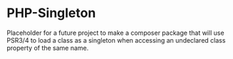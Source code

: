 # PHP-Singleton
Placeholder for a future project to make a composer package that will use PSR3/4 to load a class as a singleton when accessing an undeclared class property of the same name.
